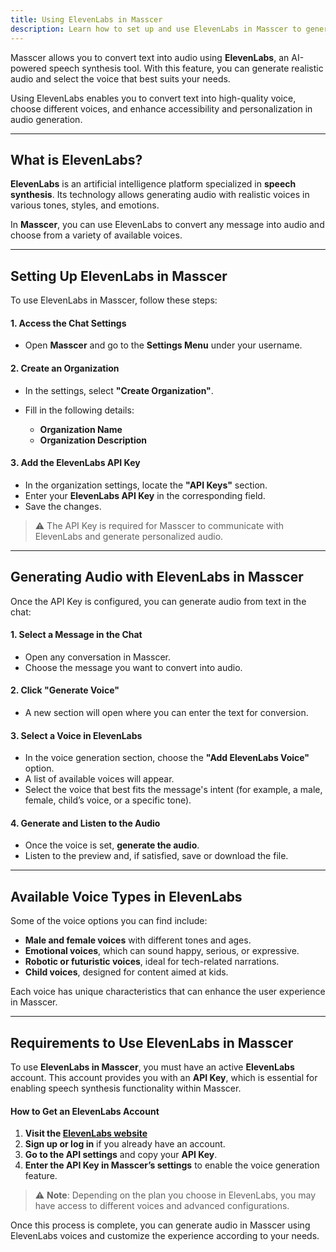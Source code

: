 ```yaml
---
title: Using ElevenLabs in Masscer
description: Learn how to set up and use ElevenLabs in Masscer to generate audio with AI-powered synthetic voices.
---
```


Masscer allows you to convert text into audio using **ElevenLabs**, an AI-powered speech synthesis tool. With this feature, you can generate realistic audio and select the voice that best suits your needs.

Using ElevenLabs enables you to convert text into high-quality voice, choose different voices, and enhance accessibility and personalization in audio generation.

---

## What is ElevenLabs?

**ElevenLabs** is an artificial intelligence platform specialized in **speech synthesis**. Its technology allows generating audio with realistic voices in various tones, styles, and emotions.

In **Masscer**, you can use ElevenLabs to convert any message into audio and choose from a variety of available voices.

---

## Setting Up ElevenLabs in Masscer

To use ElevenLabs in Masscer, follow these steps:

#### 1️. **Access the Chat Settings**
- Open **Masscer** and go to the **Settings Menu** under your username.  

#### 2. **Create an Organization**
- In the settings, select **"Create Organization"**.  
- Fill in the following details:

  - **Organization Name**  
  - **Organization Description**  

#### 3️. **Add the ElevenLabs API Key**
- In the organization settings, locate the **"API Keys"** section.  
- Enter your **ElevenLabs API Key** in the corresponding field.  
- Save the changes.

> ⚠️ The API Key is required for Masscer to communicate with ElevenLabs and generate personalized audio.

---

## Generating Audio with ElevenLabs in Masscer

Once the API Key is configured, you can generate audio from text in the chat:

#### 1️. **Select a Message in the Chat**
- Open any conversation in Masscer.  
- Choose the message you want to convert into audio.  

#### 2️. **Click "Generate Voice"**
- A new section will open where you can enter the text for conversion.  

#### 3️. **Select a Voice in ElevenLabs**
- In the voice generation section, choose the **"Add ElevenLabs Voice"** option.  
- A list of available voices will appear.  
- Select the voice that best fits the message's intent (for example, a male, female, child’s voice, or a specific tone).  

#### 4. **Generate and Listen to the Audio**
- Once the voice is set, **generate the audio**.  
- Listen to the preview and, if satisfied, save or download the file.

---

## Available Voice Types in ElevenLabs

Some of the voice options you can find include:

- **Male and female voices** with different tones and ages.  
- **Emotional voices**, which can sound happy, serious, or expressive.  
- **Robotic or futuristic voices**, ideal for tech-related narrations.  
- **Child voices**, designed for content aimed at kids.  

Each voice has unique characteristics that can enhance the user experience in Masscer.

---

## Requirements to Use ElevenLabs in Masscer

To use **ElevenLabs in Masscer**, you must have an active **ElevenLabs** account. This account provides you with an **API Key**, which is essential for enabling speech synthesis functionality within Masscer.

#### **How to Get an ElevenLabs Account**
1. **Visit the <a href="https://elevenlabs.io/" target="_blank">ElevenLabs website</a>**  
2. **Sign up or log in** if you already have an account.  
3. **Go to the API settings** and copy your **API Key**.  
4. **Enter the API Key in Masscer’s settings** to enable the voice generation feature.  

> ⚠️ **Note**: Depending on the plan you choose in ElevenLabs, you may have access to different voices and advanced configurations.

Once this process is complete, you can generate audio in Masscer using ElevenLabs voices and customize the experience according to your needs.
